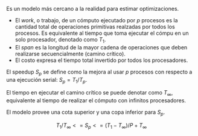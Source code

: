 Es un modelo más cercano a la realidad para estimar optimizaciones.

- El *work*, o trabajo, de un cómputo ejecutado por $p$ procesos es la cantidad total de operaciones primitivas realzadas por todos los procesos. Es equivalente al tiempo que toma ejecutar el cómpu en un solo procesador, denotado como $T_1$.
- El *span* es la longitud de la mayor cadena de operaciones que deben realizarse secuencialmente (camino crítico).
- El costo expresa el tiempo total invertido por todos los procesadores.

El speedup $S_p$ se define como la mejora al usar $p$ procesos con respecto a una ejecución serial: $S_p = T_1 / T_p$.

El tiempo en ejecutar el camino crítico se puede denotar como $T_\infty$, equivalente al tiempo de realizar el cómputo con infinitos procesadores.

El modelo provee una cota superior y una copa inferior para $S_p$.

$$
T_1/T_\infty <= S_p <= (T_1 - T_\infty) / P + T_\infty
$$

